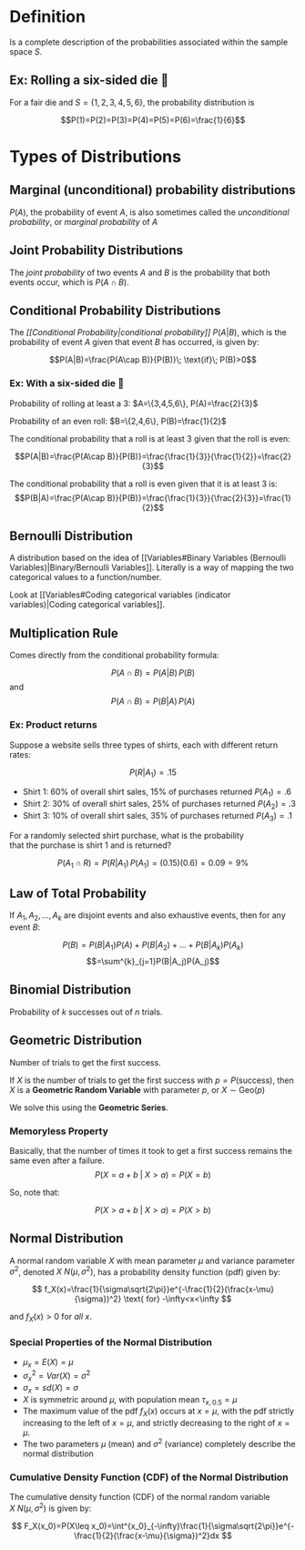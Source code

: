 
# Definition

Is a complete description of the probabilities associated within the sample space $S$. 

## Ex: Rolling a six-sided die 🎲

For a fair die and $S=\{1,2,3,4,5,6\}$, the probability distribution is 

$$P(1)=P(2)=P(3)=P(4)=P(5)=P(6)=\frac{1}{6}$$

# Types of Distributions

## Marginal (unconditional) probability distributions

$P(A)$, the probability of event $A$, is also sometimes called the *unconditional probability*, or *marginal probability* of $A$

## Joint Probability Distributions

The *joint probability* of two events $A$ and $B$ is the probability that both events occur, which is $P(A\cap B)$.

## Conditional Probability Distributions

The *[[Conditional Probability|conditional probability]]* $P(A|B)$, which is the probability of event $A$ given that event $B$ has occurred, is given by:

$$P(A|B)=\frac{P(A\cap B)}{P(B)}\; \text{if}\; P(B)>0$$

### Ex: With a six-sided die 🎲

Probability of rolling at least a $3$: $A=\{3,4,5,6\}, P(A)=\frac{2}{3}$

Probability of an even roll: $B=\{2,4,6\}, P(B)=\frac{1}{2}$

The conditional probability that a roll is at least $3$ given that the roll is even:

$$P(A|B)=\frac{P(A\cap B)}{P(B)}=\frac{\frac{1}{3}}{\frac{1}{2}}=\frac{2}{3}$$

The conditional probability that a roll is even given that it is at least 3 is:
$$P(B|A)=\frac{P(A\cap B)}{P(B)}=\frac{\frac{1}{3}}{\frac{2}{3}}=\frac{1}{2}$$

## Bernoulli Distribution

A distribution based on the idea of [[Variables#Binary Variables (Bernoulli Variables)|Binary/Bernoulli Variables]]. Literally is a way of mapping the two categorical values to a function/number.

Look at [[Variables#Coding categorical variables (indicator variables)|Coding categorical variables]].

## Multiplication Rule

Comes directly from the conditional probability formula:

$$
P(A\cap B)=P(A|B)\,P(B)$$
and
$$P(A\cap B)=P(B|A)\,P(A)$$



### Ex: Product returns

Suppose a website sells three types of shirts, each with different return rates:


$$P(R|A_1)=.15$$
- Shirt 1: 60% of overall shirt sales, 15% of purchases returned  $P(A_1)=.6$
- Shirt 2: 30% of overall shirt sales, 25% of purchases returned $P(A_2)=.3$
- Shirt 3: 10% of overall shirt sales, 35% of purchases returned $P(A_3)=.1$

For a randomly selected shirt purchase, what is the probability  
that the purchase is shirt 1 and is returned?

$$P(A_1\cap R)=P(R|A_1)\,P(A_1)=(0.15)(0.6)=0.09=9\%$$

## Law of Total Probability

If $A_1, A_2, \ldots, A_k$ are disjoint events and also exhaustive events, then for any event $B$:

$$P(B)=P(B|A_1)P(A)+P(B|A_2)+\ldots+P(B|A_k)P(A_k)$$
$$=\sum^{k}_{j=1}P(B|A_j)P(A_j)$$
## Binomial Distribution

Probability of $k$ successes out of $n$ trials.

## Geometric Distribution

Number of trials to get the first success.

If $X$ is the number of trials to get the first success with $p = P(\text{success})$, then $X$ is a **Geometric Random Variable** with parameter $p$, or $X\sim \text{Geo}(p)$ 

We solve this using the **Geometric Series**.

### Memoryless Property

Basically, that the number of times it took to get a first success remains the same even after a failure. 
$$
P(X=a+b\;| \;X > a)=P(X=b)
$$

So, note that:

$$
P(X > a + b \; | \; X > a) = P(X > b)
$$

## Normal Distribution

A normal random variable $X$ with mean parameter $\mu$ and variance parameter $\sigma^2$, denoted $X~N(\mu,\sigma^2)$, has a probability density function (pdf) given by:

$$
f_X(x)=\frac{1}{\sigma\sqrt{2\pi}}e^{-\frac{1}{2}(\frac{x-\mu}{\sigma})^2} \text{ for} -\infty<x<\infty
$$

and $f_X(x) > 0$ for *all* $x$.

### Special Properties of the Normal Distribution

- $\mu_x=E(X)=\mu$
- $\sigma_x^2=Var(X)=\sigma^2$
- $\sigma_x=sd(X)=\sigma$
- $X$ is symmetric around $\mu$, with population mean $\tau_{x,0.5}=\mu$
- The maximum value of the pdf $f_X(x)$ occurs at $x=\mu$, with the pdf strictly increasing to the left of $x=\mu$, and strictly decreasing to the right of $x=\mu$.
- The two parameters $\mu$ (mean) and $\sigma^2$ (variance) completely describe the normal distribution

### Cumulative Density Function (CDF) of the Normal Distribution

The cumulative density function (CDF) of the normal random variable $X~N(\mu, \sigma^2)$ is given by:

$$
F_X(x_0)=P(X\leq x_0)=\int^{x_0}_{-\infty}\frac{1}{\sigma\sqrt{2\pi}}e^{-\frac{1}{2}(\frac{x-\mu}{\sigma})^2}dx
$$
